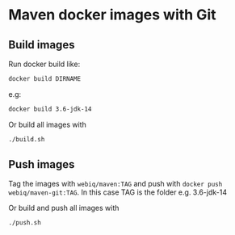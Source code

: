 Maven docker images with Git
============================

Build images
------------

Run docker build like:
```bash
docker build DIRNAME
```
e.g:
```bash
docker build 3.6-jdk-14
```

Or build all images with
```bash
./build.sh
```

Push images
-----------
Tag the images with `webiq/maven:TAG` and push with `docker push webiq/maven-git:TAG`.
In this case TAG is the folder e.g. 3.6-jdk-14

Or build and push all images with
```bash
./push.sh
```
